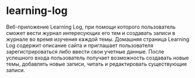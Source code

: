 # learning-log

Веб-приложение Learning Log, при помощи которого
пользователь сможет вести журнал интересующих его тем и создавать записи
в журнале во время изучения каждой темы. Домашняя страница Learning Log
содержит описание сайта и приглашает пользователя зарегистрироваться
либо ввести свои учетные данные. После успешного входа пользователь получает возможность создавать новые темы, добавлять новые записи, читать
и редактировать существующие записи.
